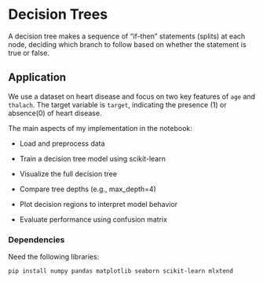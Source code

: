 # Decision Trees
A decision tree makes a sequence of “if-then” statements (splits) at each node, deciding which branch to follow based on whether the statement is true or false.

## Application
We use a dataset on heart disease and focus on two key features of `age` and `thalach`.
The target variable is `target`, indicating the presence (1) or absence(0) of heart disease.

The main aspects of my implementation in the notebook:
- Load and preprocess data

- Train a decision tree model using scikit-learn

- Visualize the full decision tree

- Compare tree depths (e.g., max_depth=4)

- Plot decision regions to interpret model behavior

- Evaluate performance using confusion matrix

### Dependencies

Need the following libraries:
```bash
pip install numpy pandas matplotlib seaborn scikit-learn mlxtend

